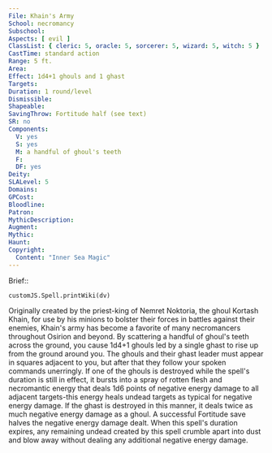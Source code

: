 ```yaml
---
File: Khain's Army
School: necromancy
Subschool: 
Aspects: [ evil ]
ClassList: { cleric: 5, oracle: 5, sorcerer: 5, wizard: 5, witch: 5 }
CastTime: standard action
Range: 5 ft.
Area: 
Effect: 1d4+1 ghouls and 1 ghast
Targets: 
Duration: 1 round/level
Dismissible: 
Shapeable: 
SavingThrow: Fortitude half (see text)
SR: no
Components:
  V: yes
  S: yes
  M: a handful of ghoul's teeth
  F: 
  DF: yes
Deity: 
SLALevel: 5
Domains: 
GPCost: 
Bloodline: 
Patron: 
MythicDescription: 
Augment: 
Mythic: 
Haunt: 
Copyright:
  Content: "Inner Sea Magic"
---
```

Brief:: 

```dataviewjs
customJS.Spell.printWiki(dv)
```

Originally created by the priest-king of Nemret Noktoria, the ghoul Kortash Khain, for use by his minions to bolster their forces in battles against their enemies, Khain's army has become a favorite of many necromancers throughout Osirion and beyond. By scattering a handful of ghoul's teeth across the ground, you cause 1d4+1 ghouls led by a single ghast to rise up from the ground around you. The ghouls and their ghast leader must appear in squares adjacent to you, but after that they follow your spoken commands unerringly.  If one of the ghouls is destroyed while the spell's duration is still in effect, it bursts into a spray of rotten flesh and necromantic energy that deals 1d6 points of negative energy damage to all adjacent targets-this energy heals undead targets as typical for negative energy damage. If the ghast is destroyed in this manner, it deals twice as much negative energy damage as a ghoul. A successful Fortitude save halves the negative energy damage dealt. When this spell's duration expires, any remaining undead created by this spell crumble apart into dust and blow away without dealing any additional negative energy damage.
